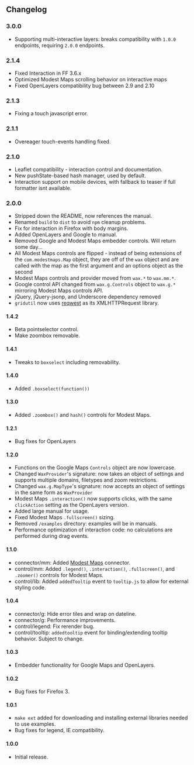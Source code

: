 ## Changelog

### 3.0.0

* Supporting multi-interactive layers: breaks compatibility with `1.0.0` endpoints, requiring `2.0.0` endpoints.

### 2.1.4

* Fixed Interaction in FF 3.6.x
* Optimized Modest Maps scrolling behavior on interactive maps
* Fixed OpenLayers compatibility bug between 2.9 and 2.10

### 2.1.3

* Fixing a touch javascript error.

### 2.1.1

* Overeager touch-events handling fixed.

### 2.1.0

* Leaflet compatibility - interaction control and documentation.
* New pushState-based hash manager, used by default.
* Interaction support on mobile devices, with fallback to
  teaser if full formatter isnt available.

### 2.0.0

* Stripped down the README, now references the manual.
* Renamed `build` to `dist` to avoid `npm` cleanup problems.
* Fix for interaction in Firefox with body margins.
* Added OpenLayers and Google to manual.
* Removed Google and Modest Maps embedder controls. Will return some day...
* All Modest Maps controls are flipped - instead of being extensions of the
  `com.modestmaps.Map` object, they are off of the `wax` object and are
  called with the map as the first argument and an options object as the second
* Modest Maps controls and provider moved from `wax.*` to `wax.mm.*`.
* Google control API changed from `wax.g.Controls` object to `wax.g.*`
  mirroring Modest Maps controls API.
* jQuery, jQuery-jsonp, and Underscore dependency removed
* `gridutil` now uses [reqwest](https://github.com/ded/reqwest) as its
  XMLHTTPRequest library.

#### 1.4.2

* Beta pointselector control.
* Make zoombox removable.

#### 1.4.1

* Tweaks to `boxselect` including removability.

#### 1.4.0

* Added `.boxselect(function())`

#### 1.3.0

* Added `.zoombox()` and `hash()` controls for Modest Maps.

#### 1.2.1

* Bug fixes for OpenLayers

#### 1.2.0

* Functions on the Google Maps `Controls` object are now lowercase.
* Changed `WaxProvider`'s signature: now takes an object of settings and supports multiple domains, filetypes and zoom restrictions.
* Changed `wax.g.MapType`'s signature: now accepts an object of settings in the same form as `WaxProvider`
* Modest Maps `.interaction()` now supports clicks, with the same `clickAction` setting as the OpenLayers version.
* Added large manual for usage.
* Fixed Modest Maps `.fullscreen()` sizing.
* Removed `/examples` directory: examples will be in manuals.
* Performance optimization of interaction code: no calculations are performed during drag events.

#### 1.1.0

* connector/mm: Added [Modest Maps](https://github.com/stamen/modestmaps-js) connector.
* control/mm: Added `.legend()`, `.interaction()`, `.fullscreen()`, and `.zoomer()` controls for Modest Maps.
* control/lib: Added `addedTooltip` event to `tooltip.js` to allow for external styling code.

#### 1.0.4

* connector/g: Hide error tiles and wrap on dateline.
* connector/g: Performance improvements.
* control/legend: Fix rerender bug.
* control/tooltip: `addedtooltip` event for binding/extending tooltip behavior. Subject to change.

#### 1.0.3

* Embedder functionality for Google Maps and OpenLayers.

#### 1.0.2

* Bug fixes for Firefox 3.

#### 1.0.1

* `make ext` added for downloading and installing external libraries needed to use examples.
* Bug fixes for legend, IE compatibility.

#### 1.0.0

* Initial release.
